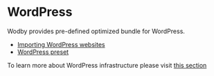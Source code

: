 # WordPress

Wodby provides pre-defined optimized bundle for WordPress.

* [Importing WordPress websites](import.md)
* [WordPress preset](preset.md)

To learn more about WordPress infrastructure please visit [this section](../../infrastructure/wordpress/README.md)